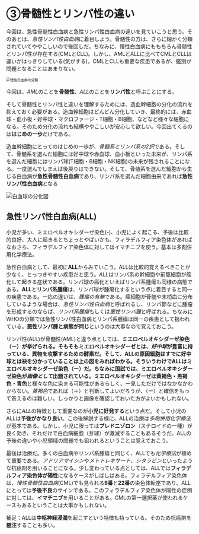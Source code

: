 # ③骨髄性とリンパ性の違い

今回は、急性骨髄性白血病と急性リンパ性白血病の違いを見ていこうと思う。そのあとは、*急性リンパ性白血病*に着目しよう。骨髄性の方は、さらに細かく分類されていてややこしいので後回しだ。ちなみに、慢性白血病にももちろん骨髄性とリンパ性が存在する(CMLとCLL)。しかし、AMLとALLに比べてCMLとCLLは違いがはっきりしている(気がする)。CMLとCLLも重要な疾患であるが、鑑別が問題となることはあまりない。

<img src="http://d280wcvpuqrtqr.cloudfront.net/20200612_073510.png" alt="慢性白血病の分類" style="zoom:67%;" />

今回は、*AML*のことを**骨髄性**、*ALL*のことを**リンパ性**と呼ぶことにする。

そして骨髄性とリンパ性と違いを理解するためには、造血幹細胞の分化の流れを抑えておく必要がある。造血幹細胞はどんどん分化していき、最終的には、赤血球・血小板・好中球・マクロファージ・T細胞・B細胞、などなど様々な細胞になる。そのため分化の流れも結構ややこしいが安心して欲しい。今回出てくるのは**はじめの一歩**だけである。

造血幹細胞にとってのはじめの一歩が、*骨髄系とリンパ系の2択*である。そして、骨髄系を選んだ細胞には好中球や赤血球、血小板といった未来が、リンパ系を選んだ細胞にはリンパ球(T細胞・B細胞・NK細胞)の未来が残されることになる。一度選んでしまえば後戻りはできない。そして、骨髄系を選んだ細胞から生じる白血病が**急性骨髄性白血病**であり、リンパ系を選んだ細胞由来であれば**急性リンパ性白血病**となる

![白血球の分化図](http://d280wcvpuqrtqr.cloudfront.net/20200612_080623.png)

 ## 急性リンパ性白血病(ALL)

小児が多い、ミエロペルオキシダーゼ染色(-)、小児によく起こる、予後は比較的良好、大人に起きるとちょっとやばいかも、フィラデルフィア染色体があればなおさら、フィラデルフィア染色体に対してはイマチニブを使う。基本は多剤併用化学療法。

急性白血病として、最初に**ALL**からみていこう。ALLは比較的覚えるべきことが少なく、とっつきやすい疾患だと思う。*ALL*はリンパ系の幹細胞や前駆細胞が癌化して起きる症状である。リンパ球の癌化といえばリンパ系腫瘍も同様の病態である。**ALL**と**リンパ系腫瘍**は、リンパ球が腫瘍化するという点に着目すると同一の疾患である。一応の違いは、*腫瘤の有無*である。癌細胞が骨髄や末梢血に分布しているような場合は、*急性リンパ性白血病*と呼ばれるし、リンパ節などに腫瘤を形成するのならば、*リンパ系腫瘍*もしくは*悪性リンパ腫*と呼ばれる。ちなみにWHOの分類では急性リンパ性白血病とリンパ系腫瘍は同一の疾患として扱われている。**悪性リンパ腫と病態が同じ**というのは大事なので覚えておこう。

リンパ性(ALL)が骨髄性(AML)と違う点としては、**ミエロペルオキシダーゼ染色（ー）**が挙げられる。そもそもミエロペルオキシダーゼとは、*好中球*が豊富に持っている、異物を攻撃するための酵素だ。そして、ALLの原因細胞はすでに好中球とは袂を分かっていることは上の図をみればわかる。そういうわけでALLは**ミエロペルオキシダーゼ染色（ー）**だ。ちなみに国試では、ミエロペルオキシダーゼ染色が*画像として*出題されている。ミエロペルオキシダーゼは**黄褐色・黒褐色・青色**と様々な色に染まる可能性があるらしく、一見しただけではなかなかわからない。*黄褐色*であれば（＋）と判断してよいだろうが、（ー）と確信をもって答えるのは難しい。しっかりと画像を確認しておいた方がよいかもしれない。

さらに*ALL*の特徴として重要なのが**小児に好発する**という点だ。そして小児のALLは**予後がかなり良い**。この後解説する様に、ALLの治療は*多剤併用化学療法*が基本である。しかし、小児に限っては**プレドニゾロン**（ステロイドの一種）が良く効き、それだけで白血病細胞（芽球）が激減することもあるそうだ。ALLの予後の違いや小児領域の問題でも狙われるということは覚えておこう。

最後は治療だ。多くの白血病やリンパ系腫瘍と同じく、ALLでも*化学療法*が極めて重要である。*アドリアマイシン*や*メトトレキサート*、*シタラビン*といったような抗癌剤を用いることになる。少し変わっている点としては、ALLでは**フィラデルフィア染色体が陽性**になるケースがしばしばある。フィラデルフィア染色体は、*慢性骨髄性白血病*(CML)でも見られる**9番**と**22番**の染色体転座であり、ALLにとっては**予後不良**のサインである。このフィラデルフィア染色体が陽性の症例に対しては、**イマチニブ**を用いることがある。CMLの第一選択薬が使われるケースもあるということは大事かもしれない。

補足：ALLは**中枢神経浸潤**を起こすという特徴も持っている。そのため抗癌剤を**髄注**することも多い。

